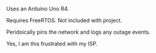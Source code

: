 Uses an Arduino Uno R4.

Requires FreeRTOS. Not included with project.

Peridoically pins the network and logs any outage events.

Yes, I am this frustrated with my ISP.
